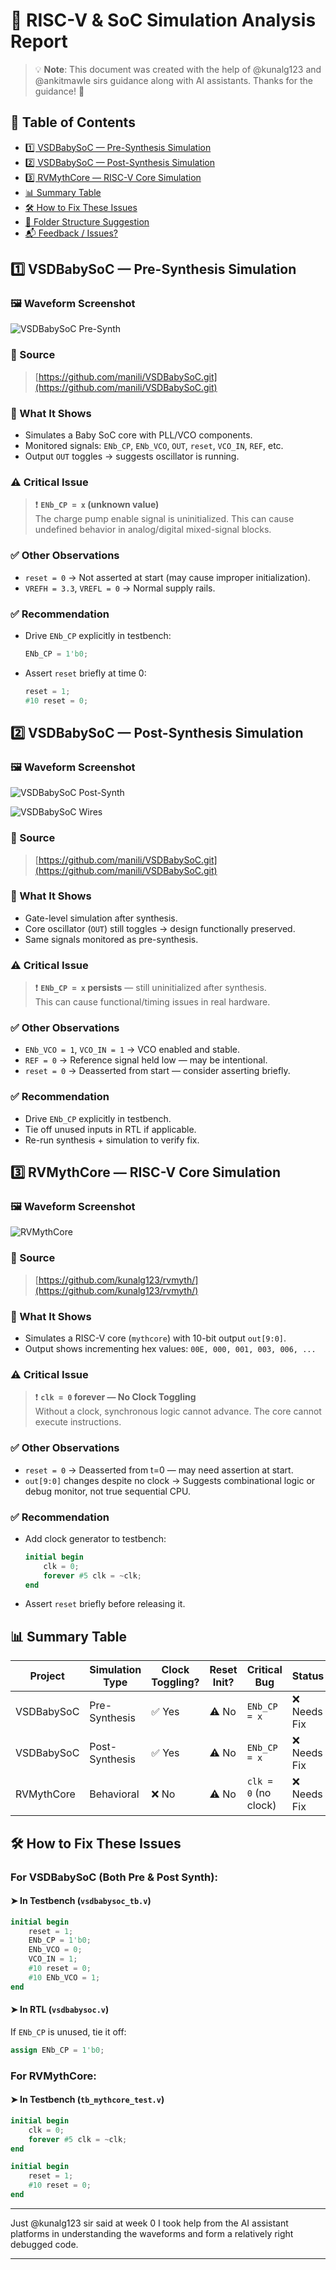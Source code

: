 # 🧪 RISC-V & SoC Simulation Analysis Report

> 💡 **Note**: This document was created with the help of @kunalg123 and @ankitmawle sirs guidance along with AI assistants. Thanks for the guidance! 🙏

## 📁 Table of Contents

- [1️⃣ VSDBabySoC — Pre-Synthesis Simulation](#1️⃣-vsdbabysoc-—-pre-synthesis-simulation)
- [2️⃣ VSDBabySoC — Post-Synthesis Simulation](#2️⃣-vsdbabysoc-—-post-synthesis-simulation)
- [3️⃣ RVMythCore — RISC-V Core Simulation](#3️⃣-rvmythcore-—-risc-v-core-simulation)
- [📊 Summary Table](#📊-summary-table)
- [🛠️ How to Fix These Issues](#🛠️-how-to-fix-these-issues)
- [📂 Folder Structure Suggestion](#📂-folder-structure-suggestion)
- [📬 Feedback / Issues?](#📬-feedback--issues)

## 1️⃣ VSDBabySoC — Pre-Synthesis Simulation

### 🖼️ Waveform Screenshot
![VSDBabySoC Pre-Synth](./images/presynth.png)

### 📍 Source
> [https://github.com/manili/VSDBabySoC.git](https://github.com/manili/VSDBabySoC.git)

### 📌 What It Shows
- Simulates a Baby SoC core with PLL/VCO components.
- Monitored signals: `ENb_CP`, `ENb_VCO`, `OUT`, `reset`, `VCO_IN`, `REF`, etc.
- Output `OUT` toggles → suggests oscillator is running.

### ⚠️ Critical Issue
> ❗ **`ENb_CP = x` (unknown value)**  
The charge pump enable signal is uninitialized. This can cause undefined behavior in analog/digital mixed-signal blocks.

### ✅ Other Observations
- `reset = 0` → Not asserted at start (may cause improper initialization).
- `VREFH = 3.3`, `VREFL = 0` → Normal supply rails.

### ✅ Recommendation
- Drive `ENb_CP` explicitly in testbench:
  ```verilog
  ENb_CP = 1'b0;
  ```
- Assert `reset` briefly at time 0:
  ```verilog
  reset = 1;
  #10 reset = 0;
  ```

## 2️⃣ VSDBabySoC — Post-Synthesis Simulation

### 🖼️ Waveform Screenshot
![VSDBabySoC Post-Synth](./images/postsynth.png)

![VSDBabySoC Wires](./images/wiresinsynth.png)

### 📍 Source
> [https://github.com/manili/VSDBabySoC.git](https://github.com/manili/VSDBabySoC.git)

### 📌 What It Shows
- Gate-level simulation after synthesis.
- Core oscillator (`OUT`) still toggles → design functionally preserved.
- Same signals monitored as pre-synthesis.

### ⚠️ Critical Issue
> ❗ **`ENb_CP = x` persists** — still uninitialized after synthesis.  
This can cause functional/timing issues in real hardware.

### ✅ Other Observations
- `ENb_VCO = 1`, `VCO_IN = 1` → VCO enabled and stable.
- `REF = 0` → Reference signal held low — may be intentional.
- `reset = 0` → Deasserted from start — consider asserting briefly.

### ✅ Recommendation
- Drive `ENb_CP` explicitly in testbench.
- Tie off unused inputs in RTL if applicable.
- Re-run synthesis + simulation to verify fix.

## 3️⃣ RVMythCore — RISC-V Core Simulation

### 🖼️ Waveform Screenshot
![RVMythCore](./images/rvmyth.png)

### 📍 Source
> [https://github.com/kunalg123/rvmyth/](https://github.com/kunalg123/rvmyth/)

### 📌 What It Shows
- Simulates a RISC-V core (`mythcore`) with 10-bit output `out[9:0]`.
- Output shows incrementing hex values: `00E, 000, 001, 003, 006, ...`

### ⚠️ Critical Issue
> ❗ **`clk = 0` forever — No Clock Toggling**  
Without a clock, synchronous logic cannot advance. The core cannot execute instructions.

### ✅ Other Observations
- `reset = 0` → Deasserted from t=0 — may need assertion at start.
- `out[9:0]` changes despite no clock → Suggests combinational logic or debug monitor, not true sequential CPU.

### ✅ Recommendation
- Add clock generator to testbench:
  ```verilog
  initial begin
      clk = 0;
      forever #5 clk = ~clk;
  end
  ```
- Assert `reset` briefly before releasing it.

## 📊 Summary Table

| Project       | Simulation Type | Clock Toggling? | Reset Init? | Critical Bug             | Status     |
|---------------|------------------|------------------|-------------|--------------------------|------------|
| VSDBabySoC    | Pre-Synthesis    | ✅ Yes           | ⚠️ No       | `ENb_CP = x`             | ❌ Needs Fix |
| VSDBabySoC    | Post-Synthesis   | ✅ Yes           | ⚠️ No       | `ENb_CP = x`             | ❌ Needs Fix |
| RVMythCore    | Behavioral       | ❌ No            | ⚠️ No       | `clk = 0` (no clock)     | ❌ Needs Fix |

## 🛠️ How to Fix These Issues

### For VSDBabySoC (Both Pre & Post Synth):

#### ➤ In Testbench (`vsdbabysoc_tb.v`)
```verilog
initial begin
    reset = 1;
    ENb_CP = 1'b0;
    ENb_VCO = 0;
    VCO_IN = 1;
    #10 reset = 0;
    #10 ENb_VCO = 1;
end
```

#### ➤ In RTL (`vsdbabysoc.v`)
If `ENb_CP` is unused, tie it off:
```verilog
assign ENb_CP = 1'b0;
```

### For RVMythCore:

#### ➤ In Testbench (`tb_mythcore_test.v`)
```verilog
initial begin
    clk = 0;
    forever #5 clk = ~clk;
end

initial begin
    reset = 1;
    #10 reset = 0;
end
```


---

Just @kunalg123 sir said at week 0 I took help from the AI assistant platforms in understanding the waveforms and form a relatively right debugged code.

---
